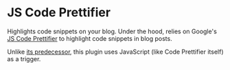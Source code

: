 # JS Code Prettifier
Highlights code snippets on your blog. Under the hood, relies on Google's [JS Code Prettifier](https://github.com/google/code-prettify) to highlight code snippets in blog posts.

Unlike [its predecessor](https://github.com/janboddez/code-prettifier), this plugin uses JavaScript (like Code Prettifier itself) as a trigger.
